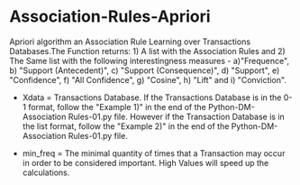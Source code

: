 # Association-Rules-Apriori

Apriori algorithm an Association Rule Learning over Transactions Databases.The Function returns: 1) A list with the Association Rules and 2) The Same list with the following interestingness measures - a)"Frequence", b) "Support (Antecedent)", c) "Support (Consequence)", d) "Support", e) "Confidence", f) "All Confidence", g) "Cosine", h) "Lift" and i) "Conviction".

* Xdata = Transactions Database. If the Transactions Database is in the 0-1 format, follow the "Example 1)" in the end of the Python-DM-Association Rules-01.py file. However if the Transaction Database is in the list format, follow the "Example 2)" in the end of the Python-DM-Association Rules-01.py file.

* min_freq = The minimal quantity of times that a Transaction may occur in order to be considered important. High Values will speed up the calculations. 
